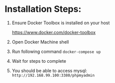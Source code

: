 # Installation Steps:
1. Ensure Docker Toolbox is installed on your host 

     https://www.docker.com/docker-toolbox
     
2. Open Docker Machine shell

3. Run following command
   `docker-compose up`
   
4.  Wait for steps to complete

5. You should be able to access mysql: 
   `http://192.168.99.100:3380/phpmyadmin`
   

